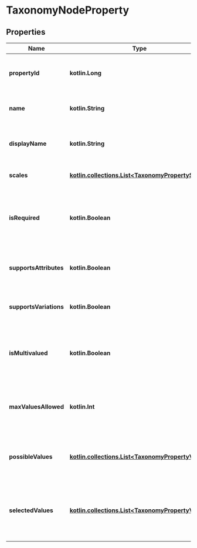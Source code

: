 
# TaxonomyNodeProperty

## Properties
| Name | Type | Description | Notes |
| ------------ | ------------- | ------------- | ------------- |
| **propertyId** | **kotlin.Long** | The unique numeric ID of this product property. |  [optional] |
| **name** | **kotlin.String** | The name string for this taxonomy node. |  [optional] |
| **displayName** | **kotlin.String** | The human-readable product property name string. |  [optional] |
| **scales** | [**kotlin.collections.List&lt;TaxonomyPropertyScale&gt;**](TaxonomyPropertyScale.md) | A list of available scales. |  [optional] |
| **isRequired** | **kotlin.Boolean** | When true, listings assigned eligible taxonomy IDs require this property. |  [optional] |
| **supportsAttributes** | **kotlin.Boolean** | When true, you can use this property in listing attributes. |  [optional] |
| **supportsVariations** | **kotlin.Boolean** | When true, you can use this property in listing variations. |  [optional] |
| **isMultivalued** | **kotlin.Boolean** | When true, you can assign multiple property values to this property |  [optional] |
| **maxValuesAllowed** | **kotlin.Int** | When true, you can assign multiple property values to this property |  [optional] |
| **possibleValues** | [**kotlin.collections.List&lt;TaxonomyPropertyValue&gt;**](TaxonomyPropertyValue.md) | A list of supported property value strings for this property. |  [optional] |
| **selectedValues** | [**kotlin.collections.List&lt;TaxonomyPropertyValue&gt;**](TaxonomyPropertyValue.md) | A list of property value strings automatically and always selected for the given property. |  [optional] |



